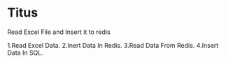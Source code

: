 # Titus
Read Excel File and Insert it to redis

1.Read Excel Data.
2.Inert Data In Redis.
3.Read Data From Redis.
4.Insert Data In SQL.
